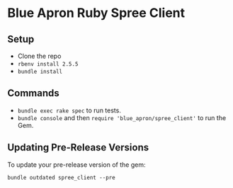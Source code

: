 # Blue Apron Ruby Spree Client

## Setup

* Clone the repo
* `rbenv install 2.5.5`
* `bundle install`

## Commands

* ```bundle exec rake spec``` to run tests.
* ```bundle console``` and then ``` require 'blue_apron/spree_client' ``` to run the Gem.

## Updating Pre-Release Versions

To update your pre-release version of the gem:

```
bundle outdated spree_client --pre
```
